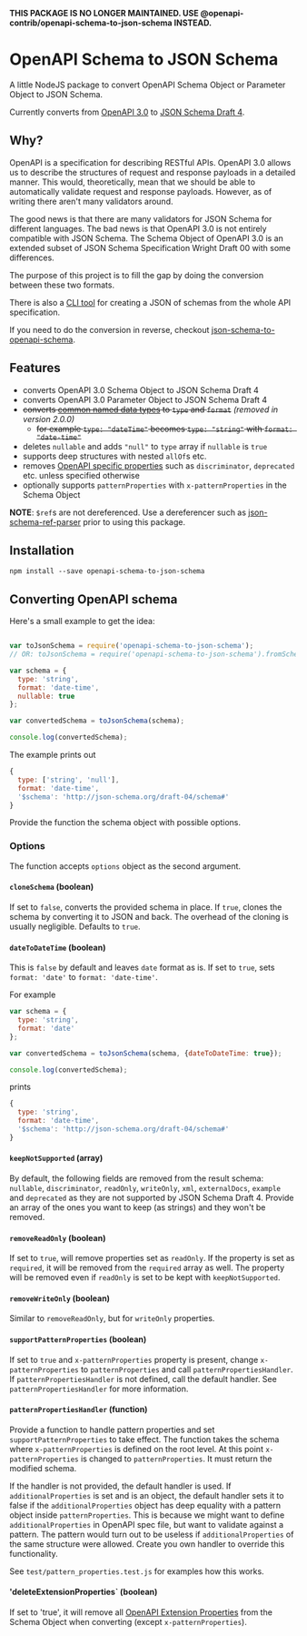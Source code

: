 **THIS PACKAGE IS NO LONGER MAINTAINED. USE @openapi-contrib/openapi-schema-to-json-schema INSTEAD.**

# OpenAPI Schema to JSON Schema

A little NodeJS package to convert OpenAPI Schema Object or Parameter Object to JSON Schema.

Currently converts from [OpenAPI 3.0](https://github.com/OAI/OpenAPI-Specification/blob/master/versions/3.0.0.md) to [JSON Schema Draft 4](http://json-schema.org/specification-links.html#draft-4).

## Why?

OpenAPI is a specification for describing RESTful APIs. OpenAPI 3.0 allows us to describe the structures of request and response payloads in a detailed manner. This would, theoretically, mean that we should be able to automatically validate request and response payloads. However, as of writing there aren't many validators around.

The good news is that there are many validators for JSON Schema for different languages. The bad news is that OpenAPI 3.0 is not entirely compatible with JSON Schema. The Schema Object of OpenAPI 3.0 is an extended subset of JSON Schema Specification Wright Draft 00 with some differences.

The purpose of this project is to fill the gap by doing the conversion between these two formats.

There is also a [CLI tool](https://github.com/mikunn/openapi2schema) for creating a JSON of schemas from the whole API specification.

If you need to do the conversion in reverse, checkout [json-schema-to-openapi-schema](https://github.com/philsturgeon/json-schema-to-openapi-schema).

## Features

* converts OpenAPI 3.0 Schema Object to JSON Schema Draft 4
* converts OpenAPI 3.0 Parameter Object to JSON Schema Draft 4
* ~~converts [common named data types](https://github.com/OAI/OpenAPI-Specification/blob/master/versions/3.0.0.md#data-types) to `type` and `format`~~ *(removed in version 2.0.0)*
  * ~~for example `type: "dateTime"` becomes `type: "string"` with `format: "date-time"`~~
* deletes `nullable` and adds `"null"` to `type` array if `nullable` is `true`
* supports deep structures with nested `allOf`s etc.
* removes [OpenAPI specific properties](https://github.com/OAI/OpenAPI-Specification/blob/master/versions/3.0.0.md#fixed-fields-20) such as `discriminator`, `deprecated` etc. unless specified otherwise
* optionally supports `patternProperties` with `x-patternProperties` in the Schema Object

**NOTE**: `$ref`s are not dereferenced. Use a dereferencer such as [json-schema-ref-parser](https://www.npmjs.com/package/json-schema-ref-parser) prior to using this package.

## Installation

```
npm install --save openapi-schema-to-json-schema
```

## Converting OpenAPI schema

Here's a small example to get the idea:

```js

var toJsonSchema = require('openapi-schema-to-json-schema');
// OR: toJsonSchema = require('openapi-schema-to-json-schema').fromSchema;

var schema = {
  type: 'string',
  format: 'date-time',
  nullable: true
};

var convertedSchema = toJsonSchema(schema);

console.log(convertedSchema);
```

The example prints out

```js
{
  type: ['string', 'null'],
  format: 'date-time',
  '$schema': 'http://json-schema.org/draft-04/schema#'
}
```

Provide the function the schema object with possible options.

### Options

The function accepts `options` object as the second argument.

#### `cloneSchema` (boolean)

If set to `false`, converts the provided schema in place. If `true`, clones the schema by converting it to JSON and back. The overhead of the cloning is usually negligible. Defaults to `true`.

#### `dateToDateTime` (boolean)

This is `false` by default and leaves `date` format as is. If set to `true`, sets `format: 'date'` to `format: 'date-time'`.

For example

```js
var schema = {
  type: 'string',
  format: 'date'
};

var convertedSchema = toJsonSchema(schema, {dateToDateTime: true});

console.log(convertedSchema);
```

prints

```js
{
  type: 'string',
  format: 'date-time',
  '$schema': 'http://json-schema.org/draft-04/schema#'
}
```

#### `keepNotSupported` (array)

By default, the following fields are removed from the result schema: `nullable`, `discriminator`, `readOnly`, `writeOnly`, `xml`, `externalDocs`, `example` and `deprecated` as they are not supported by JSON Schema Draft 4. Provide an array of the ones you want to keep (as strings) and they won't be removed.

#### `removeReadOnly` (boolean)

If set to `true`, will remove properties set as `readOnly`. If the property is set as `required`, it will be removed from the `required` array as well. The property will be removed even if `readOnly` is set to be kept with `keepNotSupported`.

#### `removeWriteOnly` (boolean)

Similar to `removeReadOnly`, but for `writeOnly` properties.

#### `supportPatternProperties` (boolean)

If set to `true` and `x-patternProperties` property is present, change `x-patternProperties` to `patternProperties` and call `patternPropertiesHandler`. If `patternPropertiesHandler` is not defined, call the default handler. See `patternPropertiesHandler` for more information.

#### `patternPropertiesHandler` (function)

Provide a function to handle pattern properties and set `supportPatternProperties` to take effect. The function takes the schema where `x-patternProperties` is defined on the root level. At this point `x-patternProperties` is changed to `patternProperties`. It must return the modified schema.

If the handler is not provided, the default handler is used. If `additionalProperties` is set and is an object, the default handler sets it to false if the `additionalProperties` object has deep equality with a pattern object inside `patternProperties`. This is because we might want to define `additionalProperties` in OpenAPI spec file, but want to validate against a pattern. The pattern would turn out to be useless if `additionalProperties` of the same structure were allowed. Create you own handler to override this functionality.

See `test/pattern_properties.test.js` for examples how this works.

#### 'deleteExtensionProperties` (boolean)

If set to 'true', it will remove all [OpenAPI Extension Properties](https://swagger.io/specification/#specificationExtensions) from the Schema Object when converting (except `x-patternProperties`).
